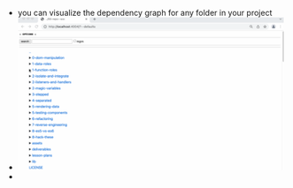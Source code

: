 - you can visualize the dependency graph for any folder in your project
- ![study-lenses-dependency-graph.gif](../assets/study-lenses-dependency-graph_1677428828574_0.gif)
-
